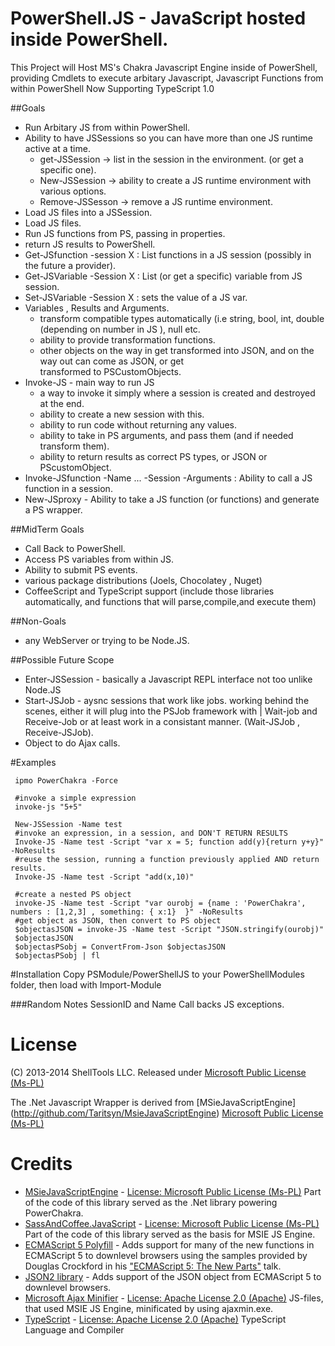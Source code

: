 # PowerShell.JS - JavaScript hosted inside PowerShell.

This Project will Host MS's Chakra Javascript Engine inside of PowerShell, providing Cmdlets to execute arbitary Javascript, Javascript Functions from within PowerShell Now Supporting TypeScript 1.0

##Goals
* Run Arbitary JS from within PowerShell.
* Ability to have JSSessions so you can have more than one JS runtime active at a time.
    * get-JSSession -> list in the session in the environment. (or get a specific one).
    * New-JSSession -> ability to create a JS runtime environment with various options.
    * Remove-JSSesson -> remove a JS runtime environment.
* Load JS files into a JSSession.
* Load JS files.
* Run JS functions from PS, passing in properties.
* return JS results to PowerShell.
* Get-JSfunction -session X : List functions in a JS session (possibly in the future a provider).
* Get-JSVariable -Session X : List (or get a specific) variable from JS session.
* Set-JSVariable -Session X : sets the value of a JS var.
* Variables , Results and Arguments.
    * transform compatible types automatically (i.e string, bool, int, double (depending on number in JS 
      ), null etc.
    * ability to provide transformation functions.
    * other objects on the way in get transformed into JSON, and on the way out can come as JSON, or get     
      transformed to PSCustomObjects.
* Invoke-JS - main way to run JS
    * a way to invoke it simply where a session is created and destroyed at the end.
    * ability to create a new session with this.
    * ability to run code without returning any values.
    * ability to take in PS arguments, and pass them (and if needed transform them).
    * ability to return results as correct PS types, or JSON or PScustomObject.
* Invoke-JSfunction -Name ... -Session -Arguments : Ability to call a JS function in a session.
* New-JSproxy - Ability to take a JS function (or functions) and generate a PS wrapper.

##MidTerm Goals
* Call Back to PowerShell.
* Access PS variables from within JS.
* Ability to submit PS events.
* various package distributions (Joels, Chocolatey , Nuget)
* CoffeeScript and TypeScript support (include those libraries automatically, and functions that will parse,compile,and execute them)

##Non-Goals
* any WebServer or trying to be Node.JS.

##Possible Future Scope
* Enter-JSSession - basically a Javascript REPL interface not too unlike Node.JS 
* Start-JSJob - aysnc sessions that work like jobs. working behind the scenes, either it will plug
  into the PSJob framework with | Wait-job and Receive-Job or at least work in a consistant manner. (Wait-JSJob , Receive-JSJob).
* Object to do Ajax calls.

#Examples

	 ipmo PowerChakra -Force
	 
	 #invoke a simple expression
	 invoke-js "5+5"
	 
	 New-JSSession -Name test
	 #invoke an expression, in a session, and DON'T RETURN RESULTS
	 Invoke-JS -Name test -Script "var x = 5; function add(y){return y+y}" -NoResults
	 #reuse the session, running a function previously applied AND return results.
	 Invoke-JS -Name test -Script "add(x,10)"

	 #create a nested PS object
	 invoke-JS -Name test -Script "var ourobj = {name : 'PowerChakra', numbers : [1,2,3] , something: { x:1}  }" -NoResults
	 #get object as JSON, then convert to PS object 
	 $objectasJSON = invoke-JS -Name test -Script "JSON.stringify(ourobj)"
	 $objectasJSON 
	 $objectasPSobj = ConvertFrom-Json $objectasJSON
	 $objectasPSobj | fl
 

#Installation
Copy PSModule/PowerShellJS to your PowerShellModules folder, then load with Import-Module

###Random Notes
SessionID and Name
Call backs
JS exceptions.


# License

(C) 2013-2014 ShellTools LLC. Released under [Microsoft Public License (Ms-PL)](https://github.com/klumsy/PowerChakra/blob/master/LICENSE.md)

The .Net Javascript Wrapper is derived from [MSieJavaScriptEngine]
(http://github.com/Taritsyn/MsieJavaScriptEngine)
[Microsoft Public License (Ms-PL)](http://github.com/Taritsyn/MsieJavaScriptEngine/blob/master/LICENSE.md)

# Credits
* [MSieJavaScriptEngine](http://github.com/Taritsyn/MsieJavaScriptEngine) - [License: Microsoft Public License (Ms-PL)](http://github.com/Taritsyn/MsieJavaScriptEngine/blob/master/LICENSE.md) Part of the code of this library served as the .Net library powering PowerChakra.
* [SassAndCoffee.JavaScript](http://github.com/xpaulbettsx/SassAndCoffee) - [License: Microsoft Public License (Ms-PL)](http://github.com/xpaulbettsx/SassAndCoffee/blob/master/COPYING) Part of the code of this library served as the basis for MSIE JS Engine.
* [ECMAScript 5 Polyfill](http://nuget.org/packages/ES5) - Adds support for many of the new functions in ECMAScript 5 to downlevel browsers using the samples provided by Douglas Crockford in his ["ECMAScript 5: The New Parts"](http://channel9.msdn.com/Events/MIX/MIX11/EXT13) talk.
* [JSON2 library](http://github.com/douglascrockford/JSON-js) - Adds support of the JSON object from ECMAScript 5 to downlevel browsers.
* [Microsoft Ajax Minifier](http://ajaxmin.codeplex.com/) - [License: Apache License 2.0 (Apache)](http://ajaxmin.codeplex.com/license) JS-files, that used MSIE JS Engine, minificated by using ajaxmin.exe.
* [TypeScript](http://typescript.codeplex.com) - [License: Apache License 2.0 (Apache)](http://typescript.codeplex.com/license) TypeScript Language and Compiler
